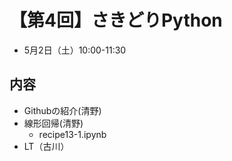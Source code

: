 # 【第4回】さきどりPython

* 5月2日（土）10:00-11:30

## 内容
* Githubの紹介(清野)
* 線形回帰(清野)
  * recipe13-1.ipynb
* LT（古川）
